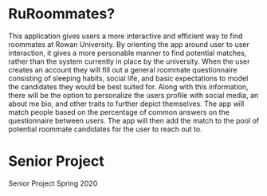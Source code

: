 # RuRoommates?

  This application gives users a more interactive and efficient way to find roommates at Rowan University. By orienting the app around user to user interaction, it gives a more personable manner to find potential matches, rather than the system currently in place by the university. 
	When the user creates an account they will fill out a general roommate questionnaire consisting of sleeping habits, social life, and basic expectations to model the candidates they would be best suited for. Along with this information, there will be the option to personalize the users profile with social media, an about me bio, and other traits to further depict themselves. The app will match people based on the percentage of common answers on the questionnaire between users. The app will then add the match to the pool of potential roommate candidates for the user to reach out to.

# Senior Project 
Senior Project Spring 2020

